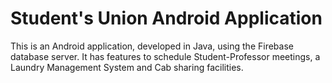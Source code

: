 # Student's Union Android Application

This is an Android application, developed in Java, using the Firebase database server. It has features to schedule Student-Professor meetings, a Laundry Management System and Cab sharing facilities.


